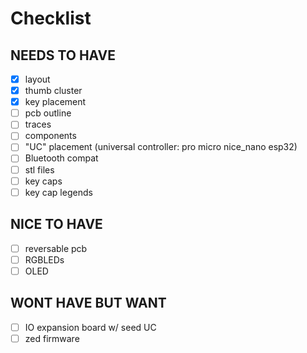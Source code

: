 # Checklist
## NEEDS TO HAVE
- [x] layout
- [x] thumb cluster
- [x] key placement
- [ ] pcb outline
- [ ] traces
- [ ] components
- [ ] "UC" placement (universal controller: pro micro nice_nano esp32)
- [ ] Bluetooth compat
- [ ] stl files
- [ ] key caps
- [ ] key cap legends

## NICE TO HAVE
- [ ] reversable pcb
- [ ] RGBLEDs
- [ ] OLED

## WONT HAVE BUT WANT
- [ ] IO expansion board w/ seed UC
- [ ] zed firmware
